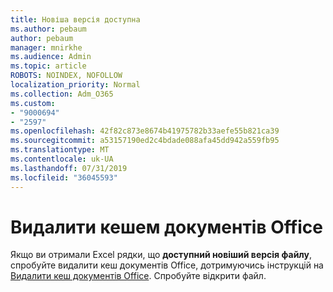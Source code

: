 ```yaml
---
title: Новіша версія доступна
ms.author: pebaum
author: pebaum
manager: mnirkhe
ms.audience: Admin
ms.topic: article
ROBOTS: NOINDEX, NOFOLLOW
localization_priority: Normal
ms.collection: Adm_O365
ms.custom:
- "9000694"
- "2597"
ms.openlocfilehash: 42f82c873e8674b41975782b33aefe55b821ca39
ms.sourcegitcommit: a53157190ed2c4bdade088afa45dd942a559fb95
ms.translationtype: MT
ms.contentlocale: uk-UA
ms.lasthandoff: 07/31/2019
ms.locfileid: "36045593"
---
```

# <a name="delete-the-office-document-cache"></a>Видалити кешем документів Office

Якщо ви отримали Excel рядки, що **доступний новіший версія файлу**, спробуйте видалити кеш документів Office, дотримуючись інструкцій на [Видалити кеш документів Office](https://support.office.com/article/b1d3765e-d71b-4bb8-99ca-acd22c42995d). Спробуйте відкрити файл.